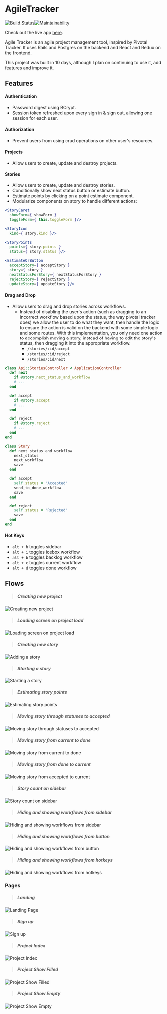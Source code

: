# AgileTracker
[![Build Status](https://travis-ci.com/thesimpledev/agile_tracker.svg?branch=master)](https://travis-ci.com/thesimpledev/agile_tracker)[![Maintainability](https://api.codeclimate.com/v1/badges/2392c692faea6678de8d/maintainability)](https://codeclimate.com/github/thesimpledev/agile_tracker/maintainability)

Check out the live app [here](https://agile-tracker.herokuapp.com).

Agile Tracker is an agile project management tool, inspired by Pivotal Tracker. It uses Rails and Postgres on the backend and React and Redux on the frontend.

This project was built in 10 days, although I plan on continuing to use it, add features and improve it.

## Features

#### Authentication
- Password digest using BCrypt.
- Session token refreshed upon every sign in & sign out, allowing one session for each user.

#### Authorization
- Prevent users from using crud operations on other user's resources.

#### Projects
- Allow users to create, update and destroy projects.

#### Stories
- Allow users to create, update and destroy stories.
- Conditionally show next status button or estimate button.
- Estimate points by clicking on a point estimate component.
- Modularize components on story to handle different actions:

```jsx
<StoryCaret 
  showForm={ showForm } 
  toggleForm={ this.toggleForm }/>

<StoryIcon 
  kind={ story.kind }/>

<StoryPoints 
  points={ story.points } 
  status={ story.status }/>

<EstimateOrButton
  acceptStory={ acceptStory }
  story={ story }
  nextStatusForStory={ nextStatusForStory }
  rejectStory={ rejectStory }
  updateStory={ updateStory }/>
```

#### Drag and Drop
* Allow users to drag and drop stories across workflows.
  * Instead of disabling the user's action (such as dragging to an incorrect workflow based upon the status, the way pivotal tracker does) we allow the user to do what they want, then handle the logic to ensure the action is valid on the backend with some simple logic and some routes. With this implementation, you only need one action to accomplish moving a story, instead of having to edit the story's status, then dragging it into the appropriate workflow.
    *  `/stories/:id/accept`
    * `/stories/:id/reject`
    * `/stories/:id/next`
```ruby
class Api::StoriesController < ApplicationController
  def next
    if @story.next_status_and_workflow
    # ...
  end

  def accept
    if @story.accept
    # ...
  end

  def reject
    if @story.reject
    # ...
  end
end

class Story
  def next_status_and_workflow
    next_status
    next_workflow
    save
  end

  def accept
    self.status = "Accepted"
    send_to_done_workflow
    save
  end

  def reject
    self.status = "Rejected"
    save
  end
end
```

#### Hot Keys
- `alt + h` toggles sidebar
- `alt + i` toggles icebox workflow
- `alt + b` toggles backlog workflow
- `alt + c` toggles current workflow
- `alt + d` toggles done workflow


## Flows

>##### Creating new project
![Creating new project](https://github.com/thesimpledev/agile_tracker/blob/master/readme/adding_new_project.gif)

>##### Loading screen on project load
![Loading screen on project load](https://github.com/thesimpledev/agile_tracker/blob/master/readme/loading.gif)

>##### Creating new story
![Adding a story](https://github.com/thesimpledev/agile_tracker/blob/master/readme/add_story.gif)

>##### Starting a story
![Starting a story](https://github.com/thesimpledev/agile_tracker/blob/master/readme/next_status_started.gif)

>##### Estimating story points
![Estimating story points](https://github.com/thesimpledev/agile_tracker/blob/master/readme/point_count.gif)

>##### Moving story through statuses to accepted 
![Moving story through statuses to accepted](https://github.com/thesimpledev/agile_tracker/blob/master/readme/statuses_to_accepted.gif)

>##### Moving story from current to done
![Moving story from current to done](https://github.com/thesimpledev/agile_tracker/blob/master/readme/workflow_to_accepted.gif)

>##### Moving story from done to current
![Moving story from accepted to current](https://github.com/thesimpledev/agile_tracker/blob/master/readme/workflow_to_current.gif)

>##### Story count on sidebar
![Story count on sidebar](https://github.com/thesimpledev/agile_tracker/blob/master/readme/story_count.gif)

>##### Hiding and showing workflows from sidebar
![Hiding and showing workflows from sidebar](https://github.com/thesimpledev/agile_tracker/blob/master/readme/chrome-capture.gif)

>##### Hiding and showing workflows from button
![Hiding and showing workflows from button](https://github.com/thesimpledev/agile_tracker/blob/master/readme/hide_button.gif)

>##### Hiding and showing workflows from hotkeys
![Hiding and showing workflows from hotkeys](https://github.com/thesimpledev/agile_tracker/blob/master/readme/hotkeys.gif)

### Pages
>##### Landing
![Landing Page](https://github.com/thesimpledev/agile_tracker/blob/master/readme/landing.png)

>##### Sign up
![Sign up](https://github.com/thesimpledev/agile_tracker/blob/master/readme/my_sign_in.png)

>##### Project Index
![Project Index](https://github.com/thesimpledev/agile_tracker/blob/master/readme/2019-03-08-09-22-agile-tracker.herokuapp.com.png)

>##### Project Show Filled
![Project Show Filled](https://github.com/thesimpledev/agile_tracker/blob/master/readme/2019-03-08-09-22-agile-tracker.herokuapp.com%20(2).png)

>##### Project Show Empty
![Project Show Empty](https://github.com/thesimpledev/agile_tracker/blob/master/readme/2019-03-08-09-25-agile-tracker.herokuapp.com.png)
